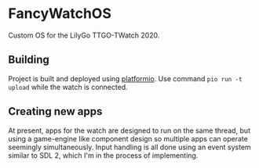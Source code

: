 # FancyWatchOS
Custom OS for the LilyGo TTGO-TWatch 2020.

## Building

Project is built and deployed using [platformio](https://platformio.org). Use command `pio run -t upload` while the watch is connected.

## Creating new apps

At present, apps for the watch are designed to run on the same thread, but using a game-engine like component design so multiple apps can operate seemingly simultaneously. Input handling is all done using an event system similar to SDL 2, which I'm in the process of implementing.

